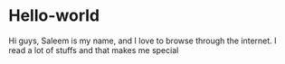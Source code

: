 # Hello-world

Hi guys,
Saleem is my name, and I love to browse through the internet.
I read a lot of stuffs and that makes me special
